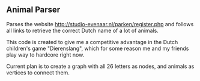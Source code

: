 ## Animal Parser

Parses the website http://studio-evenaar.nl/parken/register.php and follows all links to retrieve the correct Dutch name of a lot of animals.

This code is created to give me a competitive advantage in the Dutch children's game "Dierenslang", which for some reason me and my friends play way to hardcore right now.

Current plan is to create a graph with all 26 letters as nodes, and animals as vertices to connect them.
